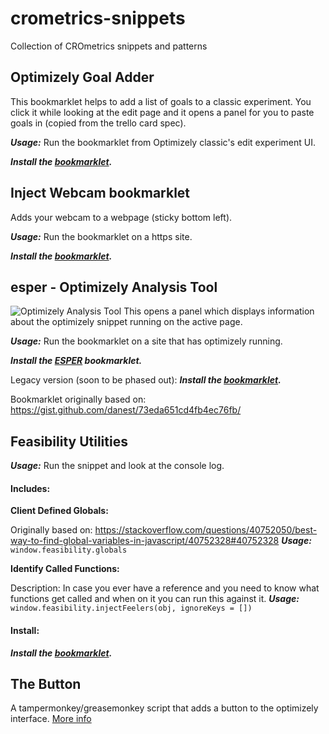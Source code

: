 # crometrics-snippets
Collection of CROmetrics snippets and patterns

## Optimizely Goal Adder
This bookmarklet helps to add a list of goals to a classic experiment. You click it while looking at the edit page and it opens a panel for you to paste goals in (copied from the trello card spec).

***Usage:*** Run the bookmarklet from Optimizely classic's edit experiment UI.

***Install the <a href="javascript:fetch('https://crometrics.github.io/crometrics-snippets/goal-adder/goals.min.js').then(r=>r.text()).then(t=>new Function(t)())">bookmarklet</a>.***

## Inject Webcam bookmarklet
Adds your webcam to a webpage (sticky bottom left).

***Usage:*** Run the bookmarklet on a https site.

***Install the <a href="javascript:fetch('https://crometrics.github.io/crometrics-snippets/webcam/init.js').then(r=>r.text()).then(t=>new Function(t)())">bookmarklet</a>.***

## esper - Optimizely Analysis Tool
![Optimizely Analysis Tool](http://i.imgur.com/c1dmh17.png)
This opens a panel which displays information about the optimizely snippet running on the active page.

***Usage:*** Run the bookmarklet on a site that has optimizely running.

***Install the <a href="javascript:fetch('https://crometrics.github.io/crometrics-snippets/esper/esper.min.js').then(r=>r.text()).then(t=>new Function(t)())">ESPER</a> bookmarklet.***

Legacy version (soon to be phased out):
***Install the <a href="javascript:fetch('https://crometrics.github.io/crometrics-snippets/esper/esper.old.js').then(r=>r.text()).then(t=>new Function(t)())">bookmarklet</a>.***


Bookmarklet originally based on: https://gist.github.com/danest/73eda651cd4fb4ec76fb/

## Feasibility Utilities
***Usage:*** Run the snippet and look at the console log.

#### Includes:

**Client Defined Globals:**

Originally based on: https://stackoverflow.com/questions/40752050/best-way-to-find-global-variables-in-javascript/40752328#40752328
***Usage:*** `window.feasibility.globals`

**Identify Called Functions:**

Description: In case you ever have a reference and you need to know what functions get called and when on it you can run this against it.
***Usage:*** `window.feasibility.injectFeelers(obj, ignoreKeys = [])`

#### Install:
***Install the <a href="javascript:fetch('https://crometrics.github.io/crometrics-snippets/feasibility/utilities.min.js').then(r=>r.text()).then(t=>new Function(t)())">bookmarklet</a>.***

## The Button
A tampermonkey/greasemonkey script that adds a button to the optimizely interface. [More info](/the-button)